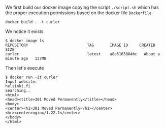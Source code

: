We first build our docker image copying the script `./script.sh` which has the proper execution permissions based on the docker file `Dockerfile`

    docker build . -t curler

We notice it exists

```
$ docker image ls
REPOSITORY                          TAG       IMAGE ID     CREATED              SIZE        
curler                              latest    a8a5165804bc   About a minute ago   137MB
```

Then let's execute

```
$ docker run -it curler
Input website:                                                                                
helsinki.fi
Searching..
<html>
<head><title>301 Moved Permanently</title></head>
<body>
<center><h1>301 Moved Permanently</h1></center>
<hr><center>nginx/1.22.1</center>
</body>
</html>
```